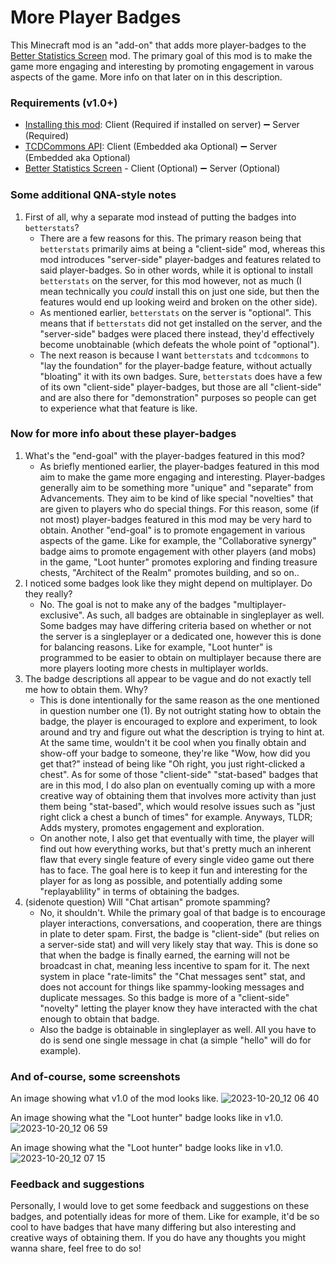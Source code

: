 # More Player Badges
This Minecraft mod is an "add-on" that adds more player-badges to the [Better Statistics Screen](https://github.com/TheCSMods/mc-better-stats) mod. The primary goal of this mod is to make the game more engaging and interesting by promoting engagement in varous aspects of the game. More info on that later on in this description.

### Requirements (v1.0+)
- [Installing this mod](#): Client (Required if installed on server) ➖ Server (Required)
- [TCDCommons API](https://modrinth.com/mod/Eldc1g37): Client (Embedded aka Optional) ➖ Server (Embedded aka Optional)
- [Better Statistics Screen](https://modrinth.com/mod/n6PXGAoM) - Client (Optional) ➖ Server (Optional)

### Some additional QNA-style notes
1. First of all, why a separate mod instead of putting the badges into `betterstats`?
    - There are a few reasons for this. The primary reason being that `betterstats` primarily aims at being a "client-side" mod, whereas this mod introduces "server-side" player-badges and features related to said player-badges. So in other words, while it is optional to install `betterstats` on the server, for this mod however, not as much (I mean technically you *could* install this on just one side, but then the features would end up looking weird and broken on the other side).
    - As mentioned earlier, `betterstats` on the server is "optional". This means that if `betterstats` did not get installed on the server, and the "server-side" badges were placed there instead, they'd effectively become unobtainable (which defeats the whole point of "optional").
    - The next reason is because I want `betterstats` and `tcdcommons` to "lay the foundation" for the player-badge feature, without actually "bloating" it with its own badges. Sure, `betterstats` does have a few of its own "client-side" player-badges, but those are all "client-side" and are also there for "demonstration" purposes so people can get to experience what that feature is like.

### Now for more info about these player-badges
1. What's the "end-goal" with the player-badges featured in this mod?
    - As briefly mentioned earlier, the player-badges featured in this mod aim to make the game more engaging and interesting. Player-badges generally aim to be something more "unique" and "separate" from Advancements. They aim to be kind of like special "novelties" that are given to players who do special things. For this reason, some (if not most) player-badges featured in this mod may be very hard to obtain. Another "end-goal" is to promote engagement in various aspects of the game. Like for example, the "Collaborative synergy" badge aims to promote engagement with other players (and mobs) in the game, "Loot hunter" promotes exploring and finding treasure chests, "Architect of the Realm" promotes building, and so on..
2. I noticed some badges look like they might depend on multiplayer. Do they really?
    - No. The goal is not to make any of the badges "multiplayer-exclusive". As such, all badges are obtainable in singleplayer as well. Some badges may have differing criteria based on whether or not the server is a singleplayer or a dedicated one, however this is done for balancing reasons. Like for example, "Loot hunter" is programmed to be easier to obtain on multiplayer because there are more players looting more chests in multiplayer worlds.
3. The badge descriptions all appear to be vague and do not exactly tell me how to obtain them. Why?
    - This is done intentionally for the same reason as the one mentioned in question number one (1). By not outright stating how to obtain the badge, the player is encouraged to explore and experiment, to look around and try and figure out what the description is trying to hint at. At the same time, wouldn't it be cool when you finally obtain and show-off your badge to someone, they're like "Wow, how did you get that?" instead of being like "Oh right, you just right-clicked a chest". As for some of those "client-side" "stat-based" badges that are in this mod, I do also plan on eventually coming up with a more creative way of obtaining them that involves more activity than just them being "stat-based", which would resolve issues such as "just right click a chest a bunch of times" for example. Anyways, TLDR; Adds mystery, promotes engagement and exploration.
    - On another note, I also get that eventually with time, the player will find out how everything works, but that's pretty much an inherent flaw that every single feature of every single video game out there has to face. The goal here is to keep it fun and interesting for the player for as long as possible, and potentially adding some "replayablility" in terms of obtaining the badges.
4. (sidenote question) Will "Chat artisan" promote spamming?
    - No, it shouldn't. While the primary goal of that badge is to encourage player interactions, conversations, and cooperation, there are things in plate to deter spam. First, the badge is "client-side" (but relies on a server-side stat) and will very likely stay that way. This is done so that when the badge is finally earned, the earning will not be broadcast in chat, meaning less incentive to spam for it. The next system in place "rate-limits" the "Chat messages sent" stat, and does not account for things like spammy-looking messages and duplicate messages. So this badge is more of a "client-side" "novelty" letting the player know they have interacted with the chat enough to obtain that badge.
    - Also the badge is obtainable in singleplayer as well. All you have to do is send one single message in chat (a simple "hello" will do for example).

### And of-course, some screenshots
An image showing what v1.0 of the mod looks like.
![2023-10-20_12 06 40](https://github.com/TheCSMods/demo-repository/assets/66475965/69d33807-40d0-4e2f-92bf-9736d9d72bb1)

An image showing what the "Loot hunter" badge looks like in v1.0.
![2023-10-20_12 06 59](https://github.com/TheCSMods/demo-repository/assets/66475965/614165f9-eb20-4b68-926a-d44164a4a779)

An image showing what the "Loot hunter" badge looks like in v1.0.
![2023-10-20_12 07 15](https://github.com/TheCSMods/demo-repository/assets/66475965/1f47abb3-cc8a-4be0-80db-4a8a6578c77a)

### Feedback and suggestions
Personally, I would love to get some feedback and suggestions on these badges, and potentially ideas for more of them. Like for example, it'd be so cool to have badges that have many differing but also interesting and creative ways of obtaining them. If you do have any thoughts you might wanna share, feel free to do so!